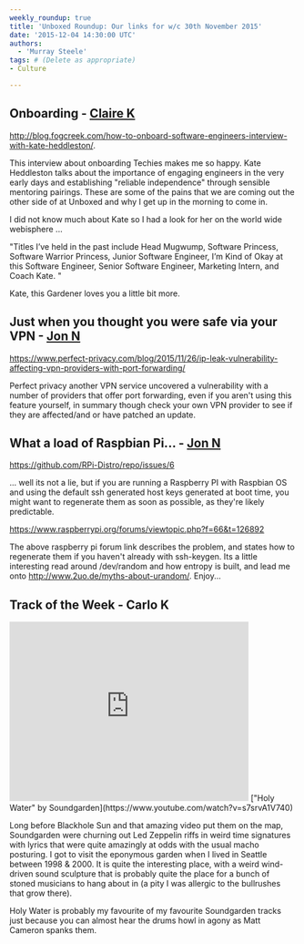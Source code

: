 ```yaml
---
weekly_roundup: true
title: 'Unboxed Roundup: Our links for w/c 30th November 2015'
date: '2015-12-04 14:30:00 UTC'
authors:
  - 'Murray Steele'
tags: # (Delete as appropriate)
- Culture

---
```


## Onboarding - [Claire K](/people#claire-kemp)

http://blog.fogcreek.com/how-to-onboard-software-engineers-interview-with-kate-heddleston/.

This interview about onboarding Techies makes me so happy. Kate Heddleston talks about the importance of engaging engineers in the very early days and establishing "reliable independence" through sensible mentoring pairings. These are some of the pains that we are coming out the other side of at Unboxed and why I get up in the morning to come in.

I did not know much about Kate so I had a look for her on the world wide webisphere ...

"Titles I’ve held in the past include Head Mugwump, Software Princess, Software Warrior Princess, Junior Software Engineer, I’m Kind of Okay at this Software Engineer, Senior Software Engineer, Marketing Intern, and Coach Kate. "

Kate, this Gardener loves you a little bit more.

## Just when you thought you were safe via your VPN - [Jon N](/people#jon-normington)

https://www.perfect-privacy.com/blog/2015/11/26/ip-leak-vulnerability-affecting-vpn-providers-with-port-forwarding/

Perfect privacy another VPN service uncovered a vulnerability with a number of
providers that offer port forwarding, even if you aren't using this feature
yourself, in summary though check your own VPN provider to see if they are
affected/and or have patched an update.

## What a load of Raspbian Pi... - [Jon N](/people#jon-normington)

https://github.com/RPi-Distro/repo/issues/6

... well its not a lie, but if you are running a Raspberry PI with Raspbian OS
and using the default ssh generated host keys generated at boot time, you might
want to regenerate them as soon as possible, as they're likely predictable.

https://www.raspberrypi.org/forums/viewtopic.php?f=66&t=126892

The above raspberry pi forum link describes the problem, and states how to
regenerate them if you haven't already with ssh-keygen.  Its a little
interesting read around /dev/random and how entropy is built,
and lead me onto http://www.2uo.de/myths-about-urandom/. Enjoy...

## Track of the Week - Carlo K

<iframe width="420" height="315" src="https://www.youtube.com/embed/s7srvA1V740" frameborder="0" allowfullscreen></iframe>
["Holy Water" by Soundgarden](https://www.youtube.com/watch?v=s7srvA1V740)

Long before Blackhole Sun and that amazing video put them on the map, Soundgarden were churning out Led Zeppelin riffs in weird time signatures with lyrics that were quite amazingly at odds with the usual macho posturing. I got to visit the eponymous garden when I lived in Seattle between 1998 & 2000. It is quite the interesting place, with a weird wind-driven sound sculpture that is probably quite the place for a bunch of stoned musicians to hang about in (a pity I was allergic to the bullrushes that grow there).

Holy Water is probably my favourite of my favourite Soundgarden tracks just because you can almost hear the drums howl in agony as Matt Cameron spanks them.
